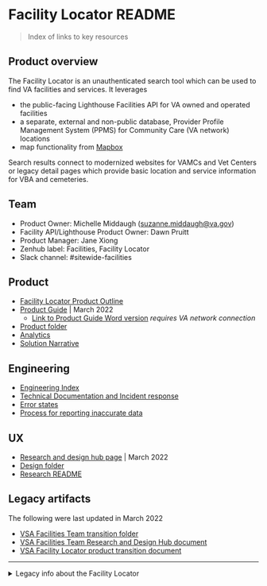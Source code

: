 # Facility Locator README 

> Index of links to key resources

## Product overview
The Facility Locator is an unauthenticated search tool which can be used to find VA facilities and services. It leverages 
- the public-facing Lighthouse Facilities API for VA owned and operated facilities
- a separate, external and non-public database, Provider Profile Management System (PPMS) for Community Care (VA network) locations
- map functionality from [Mapbox](https://docs.mapbox.com/mapbox-gl-js/api/)

Search results connect to modernized websites for VAMCs and Vet Centers or legacy detail pages which provide basic location and service information for VBA and cemeteries.

## Team
- Product Owner: Michelle Middaugh (suzanne.middaugh@va.gov)
- Facility API/Lighthouse Product Owner: Dawn Pruitt 
- Product Manager: Jane Xiong 
- Zenhub label: Facilities, Facility Locator
- Slack channel: #sitewide-facilities


## Product
- [Facility Locator Product Outline](https://github.com/department-of-veterans-affairs/va.gov-team/edit/master/products/facilities/facility-locator/product/facility-locator-product-outline.md)
- [Product Guide](https://github.com/department-of-veterans-affairs/va.gov-team/blob/master/products/facilities/facility-locator/Facility-Locator-product-guide-updated%2003.04.22.pdf) | March 2022
  - [Link to Product Guide Word version](https://dvagov-my.sharepoint.com/:f:/r/personal/suzanne_middaugh_va_gov/Documents/Facility%20Locator?csf=1&web=1&e=3BaPie) _requires VA network connection_
- [Product folder](https://github.com/department-of-veterans-affairs/va.gov-team/tree/master/products/facilities/facility-locator/product)
- [Analytics](https://github.com/department-of-veterans-affairs/va.gov-team/tree/master/products/facilities/facility-locator/analytics)
- [Solution Narrative](https://github.com/department-of-veterans-affairs/va.gov-team/blob/01804e1226822c291a483adf25424f3143f48940/products/facilities/facility-locator/product/solution-narrative/README.md)

## Engineering
- [Engineering Index](https://github.com/department-of-veterans-affairs/va.gov-team/blob/master/products/facilities/facility-locator/engineering/README.md)
- [Technical Documentation and Incident response](https://github.com/department-of-veterans-affairs/va.gov-team/blob/master/products/facilities/facility-locator/technical-documentation.md)
- [Error states](https://github.com/department-of-veterans-affairs/va.gov-team/blob/master/products/facilities/facility-locator/error_states.md)
- [Process for reporting inaccurate data](https://github.com/department-of-veterans-affairs/va.gov-team/blob/master/products/facilities/facility-locator/reporting-inaccurate-data.md)

## UX
- [Research and design hub page](https://github.com/department-of-veterans-affairs/va.gov-team/blob/master/teams/vsa/teams/facility-locator/product-transition-doc/vsa-ux-transition-doc.md) | March 2022
- [Design folder](https://github.com/department-of-veterans-affairs/va.gov-team/tree/master/products/facilities/facility-locator/design)
- [Research README](https://github.com/department-of-veterans-affairs/va.gov-team/tree/master/products/facilities/facility-locator/research#readme)


## Legacy artifacts
The following were last updated in March 2022
- [VSA Facilities Team transition folder](https://github.com/department-of-veterans-affairs/va.gov-team/tree/master/teams/vsa/teams/facility-locator/product-transition-doc) 
- [VSA Facilities Team Research and Design Hub document](https://github.com/department-of-veterans-affairs/va.gov-team/blob/master/teams/vsa/teams/facility-locator/vsa-ux-transition-doc.md) 
- [VSA Facility Locator product transition document](https://github.com/department-of-veterans-affairs/va.gov-team/edit/master/teams/vsa/teams/facility-locator/product-transition-doc/facility-locator-transition.md) 

---

<details>
  <summary> Legacy info about the Facility Locator</summary>

- Facility Locator 1.0 work can be found in this old repo: <https://github.com/department-of-veterans-affairs/va.gov-team/tree/master/products/facilities/facility-locator>

**Product and system stakeholders**
- VA Product owner: David Conlon 
- VA.gov Lead: Chris Johnston 
- Facility API Product Owner: Dave Mazik 
- VSSC Analyst/Engineer: Chad Holmes 
- Michael Villeneuve: He runs GEOBISL, and wrote custom queries that pass data from CDW to vets-api.
- Information Architecture: Mikki Northius, @Mikki on Slack

**VHA business stakeholders** 
All of these folks help drive the vision and implementation of VA Community Care benefits.
- Dr. Kamron Matthews: Works directly with community health care networks and regions for Veterans to receive community care benefits.
  - Zach Fain: Does a lot of implemntation work for networks
  - Tobie Wethington: Project Manager for community provider data from PPMS (used in Facility locator for Community Care Urgent Care, Community Care Provider Locator)
- Dr. Jen McDonald: Was involved with Mission Act implementation
- Dr. Leo Greenstone: Business sponsor to have AbleVets team build their community care provider lookup on Facility Locator
- Dr. Mark Upton: Has an interest in community care urgent care facilities
- All about the 2019-2020 roadmap to make the next version of the product even better for users.

**Product goals**
- Switch primary data source from Vets API to Facility API: <https://developer.va.gov/explore/facilities/docs/facilities>
- Reach parity with all legacy VA facility locator tools, so they can be depracated
  - Main legacy facility locator: https://www.va.gov/directory/guide/home.asp
  - Will need to  meet users' needs, but also convince the business to turn off old tools
- Integrate urgent care facility and urgent care pharmacy facilities into the product
  - Here is VA's current product: <https://vaurgentcarelocator.triwest.com/>
- Incorporate Mission Act-required facility drive time functionality
- Update the product's information architecture to organize facilities based on users' mental models (e.g., mental health care vs. Vet Center)
- Update the product's UI and interaction design so users can get to facility results in just a few clicks/taps
- Update facility detail page to match new VAMC facility page design
  - Here is a health facility detail page design: <https://www.va.gov/pittsburgh-health-care/locations/pittsburgh-va-medical-center-university-drive/>
- Surface basic Veteran-benefit eligibility information for each facility type (e.g., health care facility, community care provider, etc.)
- Use the VHA health service taxonomy for health facilities
- Create/update new VBA service taxonomy and NCA service taxonomy, with new structured content designed, and powered by Drupal
- Make it faster
- Fix bugs

**Design problems**
    - Users don't have a way to get to urgent care facilities
  - See the following research study documentation:
    1. Main research repo: <https://github.com/department-of-veterans-affairs/va.gov-team/blob/master/products/health-care/community-care/urgent-care/research>
    2. Research readout: <https://github.com/department-of-veterans-affairs/va.gov-team/blob/master/products/health-care/community-care/urgent-care/research/jun-2019/findings.md>
    3. User flows Mural board: <https://app.mural.co/t/adhocvetsgov9623/m/adhocvetsgov9623/1560946920965/4bb321f266f232e3e1d91559b168a0f3c11fe84f>
- Search UI is inconsistent (i.e., free text search box, dropdowns, typeahead)
- Community care "facilities" are actually providers, so users are searching for persons, not places
- Facility API data often does not load or show up on facility detail pages
- Web browser's location/geo-location functionality doesn't always work (or work well) on facility search page

**Research topics**
- Pain points and bright spots with the current product (i.e., evaluative usability testing)
- Users' mental models for VA facilities and services, including community care
  - Specifically, how users think about in-network emergency care, urgency care, and urgent care pharmacy facilities
- How to integrate services and facilities into the UX (i.e., search by condition or service needed vs. facility type)
- How/if we should integrate content editing/publishing of some facility detail page content using the Drupal CMS
  - Images! Should we use Drupal to manage facility images for each facility detail page?
- Creating facility detail page URLs and content that are SEO (i.e., /wilmington-vet-center vs. /vba456)
- How to include drive-time functionality into UX
- How to make the product work faster for users
- How to better architect how we call data from the community care database
- All the data sources! How can we better streamline our data sources, and structured product content on the UI, so users get a consistent product experience
    
  </details>
